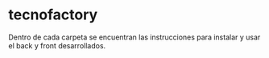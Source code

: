 # tecnofactory

Dentro de cada carpeta se encuentran las instrucciones para instalar y usar el back y front desarrollados.
